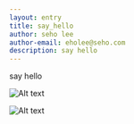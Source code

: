 ```yaml
---
layout: entry
title: say_hello
author: seho lee
author-email: eholee@seho.com
description: say hello
---
```

say hello

![Alt text](../../../image/log.png)

![Alt text](../../../image/rss-icon.png "Optional title")

